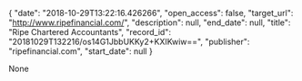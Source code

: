 {
  "date": "2018-10-29T13:22:16.426266", 
  "open_access": false, 
  "target_url": "http://www.ripefinancial.com/", 
  "description": null, 
  "end_date": null, 
  "title": "Ripe Chartered Accountants", 
  "record_id": "20181029T132216/os14G1JbbUKKy2+KXIKwiw==", 
  "publisher": "ripefinancial.com", 
  "start_date": null
}

None